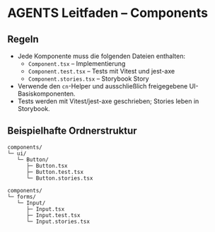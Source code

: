 # AGENTS Leitfaden – Components

## Regeln
- Jede Komponente muss die folgenden Dateien enthalten:
  - `Component.tsx` – Implementierung
  - `Component.test.tsx` – Tests mit Vitest und jest-axe
  - `Component.stories.tsx` – Storybook Story
- Verwende den `cn`-Helper und ausschließlich freigegebene UI-Basiskomponenten.
- Tests werden mit Vitest/jest-axe geschrieben; Stories leben in Storybook.

## Beispielhafte Ordnerstruktur

```text
components/
└─ ui/
   └─ Button/
      ├─ Button.tsx
      ├─ Button.test.tsx
      └─ Button.stories.tsx
```

```text
components/
└─ forms/
   └─ Input/
      ├─ Input.tsx
      ├─ Input.test.tsx
      └─ Input.stories.tsx
```
